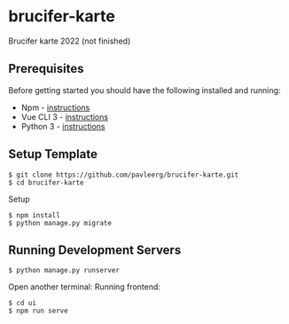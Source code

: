 # brucifer-karte
Brucifer karte 2022 (not finished)

## Prerequisites

Before getting started you should have the following installed and running:

-  Npm - [instructions](https://docs.npmjs.com/downloading-and-installing-node-js-and-npm)
-  Vue CLI 3 - [instructions](https://cli.vuejs.org/guide/installation.html)
-  Python 3 - [instructions](https://wiki.python.org/moin/BeginnersGuide)

## Setup Template

```
$ git clone https://github.com/pavleerg/brucifer-karte.git
$ cd brucifer-karte
```

Setup
```
$ npm install
$ python manage.py migrate
```

## Running Development Servers

```
$ python manage.py runserver
```
Open another terminal:
Running frontend:

```
$ cd ui
$ npm run serve


